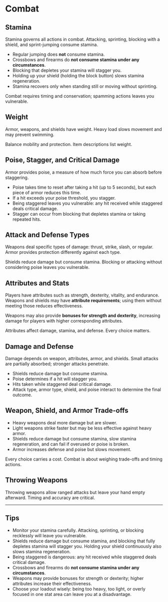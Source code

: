 # Combat

## Stamina

Stamina governs all actions in combat. Attacking, sprinting, blocking with a shield, and sprint-jumping consume stamina.

- Regular jumping does **not** consume stamina.
- Crossbows and firearms do **not consume stamina under any circumstances**.
- Blocking that depletes your stamina will stagger you.
- Holding up your shield (holding the block button) slows stamina regeneration.
- Stamina recovers only when standing still or moving without sprinting.

Combat requires timing and conservation; spamming actions leaves you vulnerable.

## Weight

Armor, weapons, and shields have weight. Heavy load slows movement and may prevent swimming.

Balance mobility and protection. Item descriptions list weight.

## Poise, Stagger, and Critical Damage

Armor provides poise, a measure of how much force you can absorb before staggering.

- Poise takes time to reset after taking a hit (up to 5 seconds), but each piece of armor reduces this time.
- If a hit exceeds your poise threshold, you stagger.
- Being staggered leaves you vulnerable: any hit received while staggered deals critical damage.
- Stagger can occur from blocking that depletes stamina or taking repeated hits.

## Attack and Defense Types

Weapons deal specific types of damage: thrust, strike, slash, or regular. Armor provides protection differently against each type.

Shields reduce damage but consume stamina. Blocking or attacking without considering poise leaves you vulnerable.

## Attributes and Stats

Players have attributes such as strength, dexterity, vitality, and endurance. Weapons and shields may have **attribute requirements**; using them without meeting those reduces effectiveness.

Weapons may also provide **bonuses for strength and dexterity**, increasing damage for players with higher corresponding attributes.

Attributes affect damage, stamina, and defense. Every choice matters.

## Damage and Defense

Damage depends on weapon, attributes, armor, and shields. Small attacks are partially absorbed; stronger attacks penetrate.

- Shields reduce damage but consume stamina.
- Poise determines if a hit will stagger you.
- Hits taken while staggered deal critical damage.
- Attack type, armor type, shield, and poise interact to determine the final outcome.

## Weapon, Shield, and Armor Trade-offs

- Heavy weapons deal more damage but are slower.
- Light weapons strike faster but may be less effective against heavy armor.
- Shields reduce damage but consume stamina, slow stamina regeneration, and can fail if overused or poise is broken.
- Armor increases defense and poise but slows movement.

Every choice carries a cost. Combat is about weighing trade-offs and timing actions.

## Throwing Weapons

Throwing weapons allow ranged attacks but leave your hand empty afterward. Timing and accuracy are critical.

---

## Tips

- Monitor your stamina carefully. Attacking, sprinting, or blocking recklessly will leave you vulnerable.
- Shields reduce damage but consume stamina, and blocking that fully depletes stamina will stagger you. Holding your shield continuously also slows stamina regeneration.
- Being staggered is dangerous: any hit received while staggered deals critical damage.
- Crossbows and firearms do **not consume stamina under any circumstances**.
- Weapons may provide bonuses for strength or dexterity; higher attributes increase their effectiveness.
- Choose your loadout wisely: being too heavy, too light, or overly focused in one stat area can leave you at a disadvantage.

